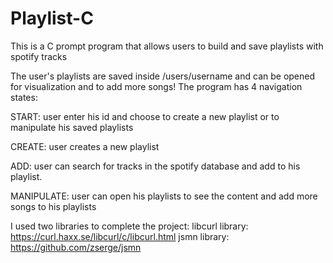# Playlist-C
This is a C prompt program that allows users to build and save playlists with spotify tracks

The user's playlists are saved inside /users/username and can be opened for visualization and to add more songs!
The program has 4 navigation states:

START: user enter his id and choose to create a new playlist or to manipulate his saved playlists

CREATE: user creates a new playlist 

ADD: user can search for tracks in the spotify database and add to his playlist.

MANIPULATE: user can open his playlists to see the content and add more songs to his playlists


I used two libraries to complete the project:
libcurl library: https://curl.haxx.se/libcurl/c/libcurl.html
jsmn library: https://github.com/zserge/jsmn  
